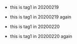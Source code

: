 - this is tag1 in 20200219

- this is tag1 in 20200219 again

- this is tag1 in 20200220

- this is tag1 in 20200220 again

